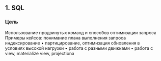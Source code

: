 ## 1. SQL
### Цель
Использование продвинутых команд и способов оптимизации запроса
Примеры кейсов:
понимание плана выполнения запроса
индексирование
• партицирование, оптимизация обновления в условиях высокой нагрузки
• работа с разными движками
• работа с view, materialize view, projectionа